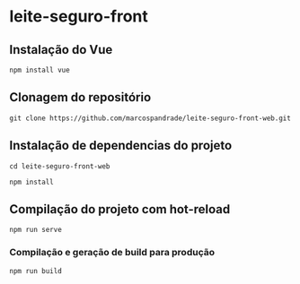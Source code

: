 # leite-seguro-front

## Instalação do Vue
```
npm install vue
```
## Clonagem do repositório
```
git clone https://github.com/marcospandrade/leite-seguro-front-web.git
```
## Instalação de dependencias do projeto
```
cd leite-seguro-front-web

npm install
```

## Compilação do projeto com hot-reload
```
npm run serve
```

### Compilação e geração de build para produção
```
npm run build
```
